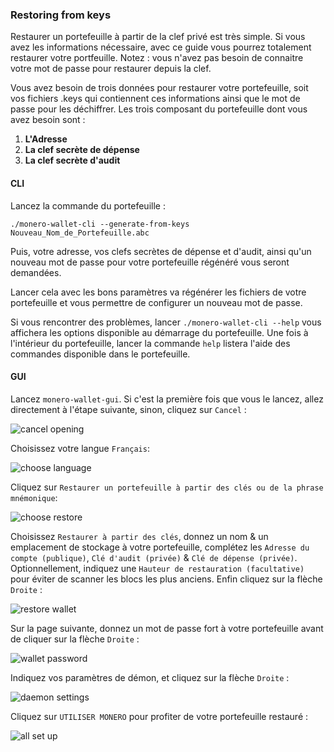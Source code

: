 ### Restoring from keys

Restaurer un portefeuille à partir de la clef privé est très simple. Si vous avez les informations nécessaire, avec ce guide vous pourrez totalement restaurer votre portfeuille. Notez : vous n'avez pas besoin de connaitre votre mot de passe pour restaurer depuis la clef.

Vous avez besoin de trois données pour restaurer votre portefeuille, soit vos fichiers .keys qui contiennent ces informations ainsi que le mot de passe pour les déchiffrer. Les trois composant du portefeuille dont vous avez besoin sont :

1. **L'Adresse**
2. **La clef secrète de dépense**
3. **La clef secrète d'audit**

#### CLI

Lancez la commande du portefeuille :

`./monero-wallet-cli --generate-from-keys Nouveau_Nom_de_Portefeuille.abc`

Puis, votre adresse, vos clefs secrètes de dépense et d'audit, ainsi qu'un nouveau mot de passe pour votre portefeuille régénéré vous seront demandées.

Lancer cela avec les bons paramètres va régénérer les fichiers de votre portefeuille et vous permettre de configurer un nouveau mot de passe.

Si vous rencontrer des problèmes, lancer `./monero-wallet-cli --help` vous affichera les options disponible au démarrage du portefeuille. Une fois à l'intérieur du portefeuille, lancer la commande `help` listera l'aide des commandes disponible dans le portefeuille.

#### GUI

Lancez `monero-wallet-gui`. Si c'est la première fois que vous le lancez, allez directement à l'étape suivante, sinon, cliquez sur `Cancel` :

![cancel opening](png/restore_from_keys/cancel-opening.png)

Choisissez votre langue `Français`:

![choose language](png/restore_from_keys/choose-language.png)

Cliquez sur `Restaurer un portefeuille à partir des clés ou de la phrase mnémonique`:

![choose restore](png/restore_from_keys/choose-restore.png)

Choisissez `Restaurer à partir des clés`, donnez un nom & un emplacement de stockage à votre portefeuille, complétez les `Adresse du compte (publique)`, `Clé d'audit (privée)` & `Clé de dépense (privée)`. Optionnellement, indiquez une `Hauteur de restauration (facultative)` pour éviter de scanner les blocs les plus anciens. Enfin cliquez sur la flèche `Droite` :

![restore wallet](png/restore_from_keys/restore-wallet.png)

Sur la page suivante, donnez un mot de passe fort à votre portefeuille avant de cliquer sur la flèche `Droite` :

![wallet password](png/restore_from_keys/wallet-password.png)

Indiquez vos paramètres de démon, et cliquez sur la flèche `Droite` :

![daemon settings](png/restore_from_keys/daemon-settings.png)

Cliquez sur `UTILISER MONERO` pour profiter de votre portefeuille restauré :

![all set up](png/restore_from_keys/all-set-up.png)
